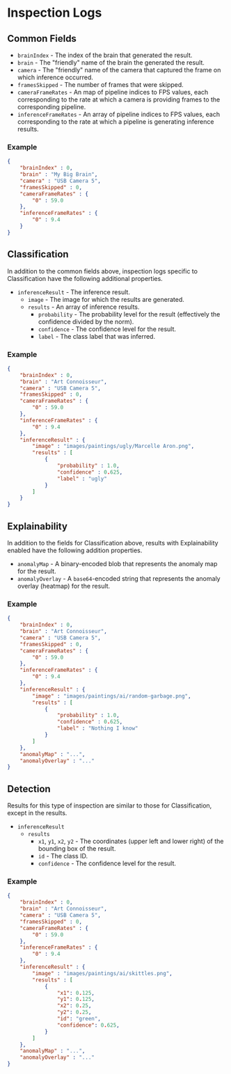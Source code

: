 # Inspection Logs

## Common Fields

- `brainIndex` - The index of the brain that generated the result.
- `brain` - The "friendly" name of the brain the generated the result.
- `camera` - The "friendly" name of the camera that captured the frame on which inference occurred.
- `framesSkipped` - The number of frames that were skipped.
- `cameraFrameRates` - An map of pipeline indices to FPS values, each corresponding to the rate at which a camera is providing frames to the corresponding pipeline.
- `inferenceFrameRates` - An array of pipeline indices to FPS values, each corresponding to the rate at which a pipeline is generating inference results.

### Example

```json
{
    "brainIndex" : 0,
    "brain" : "My Big Brain",
    "camera" : "USB Camera 5",
    "framesSkipped" : 0,
    "cameraFrameRates" : {
        "0" : 59.0
    },
    "inferenceFrameRates" : {
        "0" : 9.4
    }
}
```

## Classification

In addition to the common fields above, inspection logs specific to Classification have the following additional properties.

- `inferenceResult` - The inference result.
  - `image` - The image for which the results are generated.
  - `results` - An array of inference results.
    - `probability` - The probability level for the result (effectively the confidence divided by the norm).
    - `confidence` - The confidence level for the result.
    - `label` - The class label that was inferred.

### Example

```json
{
    "brainIndex" : 0,
    "brain" : "Art Connoisseur",
    "camera" : "USB Camera 5",
    "framesSkipped" : 0,
    "cameraFrameRates" : {
        "0" : 59.0
    },
    "inferenceFrameRates" : {
        "0" : 9.4
    },
    "inferenceResult" : {
        "image" : "images/paintings/ugly/Marcelle Aron.png",
        "results" : [
            {
                "probability" : 1.0,
                "confidence" : 0.625,
                "label" : "ugly"
            }
        ]
    }
}
```

## Explainability

In addition to the fields for Classification above, results with Explainability enabled have the following addition properties.

- `anomalyMap` - A binary-encoded blob that represents the anomaly map for the result.
- `anomalyOverlay` - A `base64`-encoded string that represents the anomaly overlay (heatmap) for the result.

### Example

```json
{
    "brainIndex" : 0,
    "brain" : "Art Connoisseur",
    "camera" : "USB Camera 5",
    "framesSkipped" : 0,
    "cameraFrameRates" : {
        "0" : 59.0
    },
    "inferenceFrameRates" : {
        "0" : 9.4
    },
    "inferenceResult" : {
        "image" : "images/paintings/ai/random-garbage.png",
        "results" : [
            {
                "probability" : 1.0,
                "confidence" : 0.625,
                "label" : "Nothing I know"
            }
        ]
    },
    "anomalyMap" : "...",
    "anomalyOverlay" : "..."
}
```

## Detection

Results for this type of inspection are similar to those for Classification, except in the results.

- `inferenceResult`
  - `results`
    - `x1`, `y1`, `x2`, `y2` - The coordinates (upper left and lower right) of the bounding box of the result.
    - `id` - The class ID.
    - `confidence` - The confidence level for the result.

### Example

```json
{
    "brainIndex" : 0,
    "brain" : "Art Connoisseur",
    "camera" : "USB Camera 5",
    "framesSkipped" : 0,
    "cameraFrameRates" : {
        "0" : 59.0
    },
    "inferenceFrameRates" : {
        "0" : 9.4
    },
    "inferenceResult" : {
        "image" : "images/paintings/ai/skittles.png",
        "results" : [
            {
                "x1": 0.125,
                "y1": 0.125,
                "x2": 0.25,
                "y2": 0.25,
                "id": "green",
                "confidence": 0.625,
            }
        ]
    },
    "anomalyMap" : "...",
    "anomalyOverlay" : "..."
}
```
